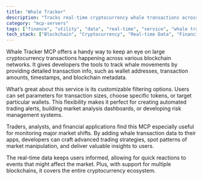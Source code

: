 ```yaml
---
title: "Whale Tracker"
description: "Tracks real-time cryptocurrency whale transactions across blockchains with detailed analytics and configurable filtering for market analysis."
category: "mcp-servers"
tags: ["finance", "utility", "data", "real-time", "service", "whale tracking", "market analysis", "trading alerts"]
tech_stack: ["Blockchain", "Cryptocurrency", "Real-time Data", "Financial Analytics", "Web3", "Cross-chain Support", "Automated Trading"]
---
```


Whale Tracker MCP offers a handy way to keep an eye on large cryptocurrency transactions happening across various blockchain networks. It gives developers the tools to track whale movements by providing detailed transaction info, such as wallet addresses, transaction amounts, timestamps, and blockchain metadata.

What’s great about this service is its customizable filtering options. Users can set parameters for transaction sizes, choose specific tokens, or target particular wallets. This flexibility makes it perfect for creating automated trading alerts, building market analysis dashboards, or developing risk management systems.

Traders, analysts, and financial applications find this MCP especially useful for monitoring major market shifts. By adding whale transaction data to their apps, developers can craft advanced trading strategies, spot patterns of market manipulation, and deliver valuable insights to users.

The real-time data keeps users informed, allowing for quick reactions to events that might affect the market. Plus, with support for multiple blockchains, it covers the entire cryptocurrency ecosystem.